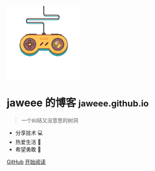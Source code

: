 ![logo](media/_coverpage.png)

# jaweee 的博客 <small>jaweee.github.io</small>

> 一个纠结又没意思的树洞

- 分享技术 :computer:
- 热爱生活 :sunflower:
- 希望勇敢 :ghost:

[GitHub](https://github.com/jaweee/jaweee.github.io)
[开始阅读](/README.md)
